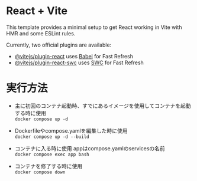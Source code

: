 # React + Vite

This template provides a minimal setup to get React working in Vite with HMR and some ESLint rules.

Currently, two official plugins are available:

- [@vitejs/plugin-react](https://github.com/vitejs/vite-plugin-react/blob/main/packages/plugin-react/README.md) uses [Babel](https://babeljs.io/) for Fast Refresh
- [@vitejs/plugin-react-swc](https://github.com/vitejs/vite-plugin-react-swc) uses [SWC](https://swc.rs/) for Fast Refresh
# 実行方法
- 主に初回のコンテナ起動時、すでにあるイメージを使用してコンテナを起動する時に使用  
```docker compose up -d```

- Dockerfileやcompose.yamlを編集した時に使用  
  ```docker compose up -d --build```

- コンテナに入る時に使用 appはcompose.yamlのservicesの名前  
  ```docker compose exec app bash```

- コンテナを修了する時に使用  
  ```docker compose down```

